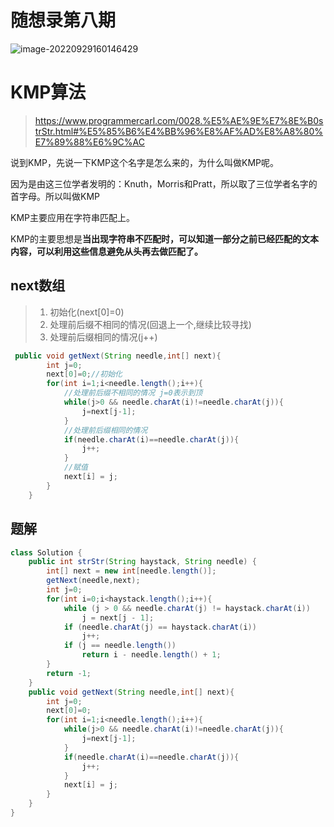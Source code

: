 # 随想录第八期



![image-20220929160146429](D:/图/3150/image-20220929160146429.png)

# KMP算法

> https://www.programmercarl.com/0028.%E5%AE%9E%E7%8E%B0strStr.html#%E5%85%B6%E4%BB%96%E8%AF%AD%E8%A8%80%E7%89%88%E6%9C%AC

说到KMP，先说一下KMP这个名字是怎么来的，为什么叫做KMP呢。

因为是由这三位学者发明的：Knuth，Morris和Pratt，所以取了三位学者名字的首字母。所以叫做KMP

KMP主要应用在字符串匹配上。

KMP的主要思想是**当出现字符串不匹配时，可以知道一部分之前已经匹配的文本内容，可以利用这些信息避免从头再去做匹配了。**

## next数组

> 1. 初始化(next[0]=0)
> 2. 处理前后缀不相同的情况(回退上一个,继续比较寻找)
> 3. 处理前后缀相同的情况(j++)

```java
 public void getNext(String needle,int[] next){
        int j=0;
        next[0]=0;//初始化
        for(int i=1;i<needle.length();i++){
            //处理前后缀不相同的情况 j=0表示到顶
            while(j>0 && needle.charAt(i)!=needle.charAt(j)){
                j=next[j-1];
            }
            //处理前后缀相同的情况
            if(needle.charAt(i)==needle.charAt(j)){
                j++;
            }   
            //赋值
            next[i] = j;
        }
    }
```

## 题解

```java
class Solution {
    public int strStr(String haystack, String needle) {
        int[] next = new int[needle.length()];
        getNext(needle,next);
        int j=0;
        for(int i=0;i<haystack.length();i++){
            while (j > 0 && needle.charAt(j) != haystack.charAt(i)) 
                j = next[j - 1];
            if (needle.charAt(j) == haystack.charAt(i)) 
                j++;
            if (j == needle.length()) 
                return i - needle.length() + 1;
        }
        return -1;
    }
    public void getNext(String needle,int[] next){
        int j=0;
        next[0]=0;
        for(int i=1;i<needle.length();i++){
            while(j>0 && needle.charAt(i)!=needle.charAt(j)){
                j=next[j-1];
            }
            if(needle.charAt(i)==needle.charAt(j)){
                j++;
            }   
            next[i] = j;
        }
    }
}
```
